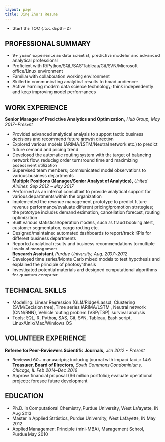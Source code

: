 ```yaml
---
layout: page
title: Jing Zhu's Resume
---
```


* Start the TOC
{:toc depth=2}

## PROFESSIONAL SUMMARY
- 9+ years’ experience as data scientist, predictive modeler and advanced analytical professional
- Proficient with R/Python/SQL/SAS/Tableau/Git/SVN/Microsoft office/Linux environment
- Familiar with collaboration working environment
- Skilled in communicating analytical results to broad audiences
- Active learning modern data science technology; think independently and keep improving model performances

## WORK EXPERIENCE
**Senior Manager of Predictive Analytics and Optimization,** _Hub Group, May 2017~Present_
  - Provided advanced analytical analysis to support tactic business decisions and recommend future growth direction
  - Explored various models (ARIMA/LSTM/Neutral network etc.) to predict future demand and pricing trend
  - Developed the automatic routing system with the target of balancing network flow, reducing order turnaround time and maximizing assessment utilization 
  - Supervised team members; communicated model observations to various business departments   
**Multiple Positions (Manager/Senior Analyst of Analytics),** _United Airlines, Sep 2012 ~ May 2017_
  - Performed as an internal consultant to provide analytical support for various departments within the organization
  - Implemented the revenue management prototype to predict future revenue performance/evaluate different pricing/promotion strategies; the prototype includes demand estimation, cancellation forecast, routing optimization
  - Built various statistical/operation models, such as fraud booking alert, customer segmentation, cargo routing etc.
  - Designed/maintained automated dashboards to report/track KPIs for different business departments
  - Reported analytical results and business recommendations to multiple levels of management  
**Research Assistant**, _Purdue University, Aug. 2007~2012_
  - Developed time series/Monte Carlo mixed models to test hypothesis and explained the principle of photosynthesis
  - Investigated potential materials and designed computational algorithms for quantum computer

## TECHNICAL SKILLS
- Modelling: Linear Regression (GLM/Ridge/Lasso), Clustering (SVM/Decision tree), Time series (ARIMA/LSTM), Neutral network (CNN/RNN), Vehicle routing problem (VSP/TSP), survival analysis
- Tools: SQL, R, Python, SAS, Git, SVN, Tableau, Bash script, Linux/Unix/Mac/Windows OS

## VOLUNTEER EXPERIENCE
**Referee for Peer-Reviewers Scientific Journals,** _Jan 2012 ~ Present_
  - Reviewed 60+ manuscripts; including journal with impact factor 14.6   
**Treasurer, Board of Directors,** _South Commons Condominiums, Chicago, IL Feb 2014~Dec 2016_
  - Approve financial proposal ($6 million portfolio); evaluate operational projects; foresee future development

## EDUCATION
- Ph.D. in Computational Chemistry, Purdue University, West Lafayette, IN       Aug 2012
- Master in Applied Statistics, Purdue University, West Lafayette, IN           May 2012
- Applied Management Principle (mini-MBA), Management School, Purdue        May 2010